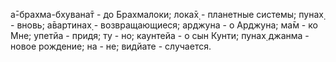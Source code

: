 а̄-брахма-бхувана̄т - до Брахмалоки; лока̄х̣ - планетные системы; пунах̣ - вновь; а̄вартинах̣ - возвращающиеся; арджуна - о Арджуна; ма̄м - ко Мне; упетйа - придя; ту - но; каунтейа - о сын Кунти; пунах̣ джанма - новое рождение; на - не; видйате - случается.